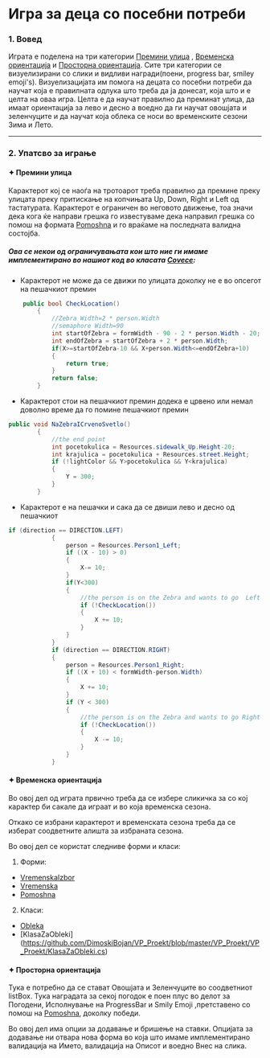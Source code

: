 # Игра за деца со посебни потреби

### 1. Вовед 

Играта е поделена на три категории [Премини улица](https://github.com/DimoskiBojan/VP_Proekt/blob/master/VP_Proekt/VP_Proekt/Ulica.cs) , [Временска ориентација](https://github.com/DimoskiBojan/VP_Proekt/blob/master/VP_Proekt/VP_Proekt/Vremenska.cs) и [Просторна ориентација](https://github.com/DimoskiBojan/VP_Proekt/blob/master/VP_Proekt/VP_Proekt/Prostorna.cs). Сите три категории се визуелизирани со слики и видливи награди(поени, progress bar, smiley emoji's). Визуелизацијата им помога на децата со посебни потреби да научат која е правилната одлука што треба да ја донесат, која што и е целта на оваа игра. Целта е да научат правилно да преминат улица, да имаат ориентација за лево и десно а воедно да ги научат овошјата и зеленчуците и да научат која облека се носи во временските сезони Зима и Лето. 

  
  ---

### 2. Упатсво за играње

#### ✦ Премини улица
Карактерот кој се наоѓа на тротоарот треба правилно да премине преку улицата преку притискање на копчињата Up, Down, Right и Left од тастатурата. Карактерот е ограничен во неговото движење, тоа значи дека кога ќе направи грешка го известуваме дека направил грешка со помош на формата [Pomoshna](https://github.com/DimoskiBojan/VP_Proekt/blob/master/VP_Proekt/VP_Proekt/Pomoshna.cs) и го враќаме на последната валидна состојба. <br />

##### Ова се некои од ограничувањата кои што ние ги имаме имплементирано во нашиот код во класата [Covece](https://github.com/DimoskiBojan/VP_Proekt/blob/master/VP_Proekt/VP_Proekt/Covece.cs):
- Карактерот не може да се движи по улицата доколку не е во опсегот на пешачкиот премин
```csharp
    public bool CheckLocation()
        {
            //Zebra Width=2 * person.Width
            //semaphore Width=90
            int startOfZebra = formWidth - 90 - 2 * person.Width - 20;
            int endOfZebra = startOfZebra + 2 * person.Width;
            if(X>=startOfZebra-10 && X+person.Width<=endOfZebra+10)
            {
                return true;
            }
            return false;
        }
```
- Карактерот стои на пешачкиот премин додека е црвено или немал доволно време да го помине пешачкиот премин 
```csharp
public void NaZebraICrvenoSvetlo()
        {
            //the end point
            int pocetokulica = Resources.sidewalk_Up.Height-20;
            int krajulica = pocetokulica + Resources.street.Height;
            if (!lightColor && Y>pocetokulica && Y<krajulica)
            {
                Y = 300;
            }
        }
```
- Карактерот е на пешачки и сака да се двиши лево и десно од пешачкиот
```csharp
if (direction == DIRECTION.LEFT)
            {
                person = Resources.Person1_Left;
                if ((X - 10) > 0)
                {
                    X-= 10;
                }
                if(Y<300)
                {
                    //the person is on the Zebra and wants to go  Left
                    if (!CheckLocation())
                    {
                        X += 10;
                    }
                }
            }
            if (direction == DIRECTION.RIGHT)
            {
                person = Resources.Person1_Right;
                if ((X + 10) < formWidth-person.Width)
                {
                    X += 10;
                }
                if (Y < 300)
                {
                    //the person is on the Zebra and wants to go Right 
                    if (!CheckLocation())
                    {
                        X -= 10;
                    }
                }
            }
```


#### ✦ Временска ориентација
Во овој дел од играта првично треба да се избере сликичка за со кој карактер би сакале да играат и во која временска сезона.

Откако се избрани карактерот и временската сезона треба да се изберат соодветните алишта за избраната сезона.

Во овој дел се користат следниве форми и класи:
 1. Форми:
  * [VremenskaIzbor](https://github.com/DimoskiBojan/VP_Proekt/blob/master/VP_Proekt/VP_Proekt/VremenskaIzbor.cs)
  * [Vremenska](https://github.com/DimoskiBojan/VP_Proekt/blob/master/VP_Proekt/VP_Proekt/Vremenska.cs)
  * [Pomoshna](https://github.com/DimoskiBojan/VP_Proekt/blob/master/VP_Proekt/VP_Proekt/Pomoshna.cs)
2. Класи:
  * [Obleka](https://github.com/DimoskiBojan/VP_Proekt/blob/master/VP_Proekt/VP_Proekt/Obleka.cs)
  * [KlasaZaObleki] (https://github.com/DimoskiBojan/VP_Proekt/blob/master/VP_Proekt/VP_Proekt/KlasaZaObleki.cs)

#### ✦ Просторна ориентација
Тука е потребно да се стават Овошјата и Зеленчуците во соодветниот listBox. Тука наградата за секој погодок е поен плус во делот за Погодени, Исполнување на ProgressBar и Smily Emoji ,претставено со помош на [Pomoshna](https://github.com/DimoskiBojan/VP_Proekt/blob/master/VP_Proekt/VP_Proekt/Pomoshna.cs), доколку победи.

Во овој дел има опции за додавање и бришење на ставки. Опцијата за додавање ни отвара нова форма во која што имаме имплементирано валидација на Името, валидација на Описот и воедно Внес на слика. 
